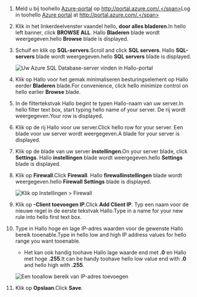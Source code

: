 
<!--
includes/sql-database-include-ip-address-22-v12portal.md

Latest Freshness check:  2016-03-21 , daleche.

As of circa 2015-09-04, hello following topics might include this include:
articles/sql-database/sql-database-configure-firewall-settings.md
articles/sql-database/sql-database-connect-query.md


## Server-level firewall rules

### Add a server-level firewall rule through hello new Azure portal
-->


1. <span data-ttu-id="e9393-101">Meld u bij toohello [Azure-portal](https://portal.azure.com/) op http://portal.azure.com/.</span><span class="sxs-lookup"><span data-stu-id="e9393-101">Log in toohello [Azure portal](https://portal.azure.com/) at http://portal.azure.com/.</span></span>
2. <span data-ttu-id="e9393-102">Klik in het linkerdeelvenster vaandel hello, **door alles bladeren**.</span><span class="sxs-lookup"><span data-stu-id="e9393-102">In hello left banner, click **BROWSE ALL**.</span></span> <span data-ttu-id="e9393-103">Hallo **Bladeren** blade wordt weergegeven.</span><span class="sxs-lookup"><span data-stu-id="e9393-103">hello **Browse** blade is displayed.</span></span>
3. <span data-ttu-id="e9393-104">Schuif en klik op **SQL-servers**.</span><span class="sxs-lookup"><span data-stu-id="e9393-104">Scroll and click **SQL servers**.</span></span> <span data-ttu-id="e9393-105">Hallo **SQL-servers** blade wordt weergegeven.</span><span class="sxs-lookup"><span data-stu-id="e9393-105">hello **SQL servers** blade is displayed.</span></span>
   
    ![Uw Azure SQL Database-server vinden in Hallo-portal][b21-FindServerInPortal]
4. <span data-ttu-id="e9393-107">Klik op Hallo voor het gemak minimaliseren besturingselement op Hallo eerder **Bladeren** blade.</span><span class="sxs-lookup"><span data-stu-id="e9393-107">For convenience, click hello minimize control on hello earlier **Browse** blade.</span></span>
5. <span data-ttu-id="e9393-108">In de filtertekstvak Hallo begint te typen Hallo-naam van uw server.</span><span class="sxs-lookup"><span data-stu-id="e9393-108">In hello filter text box, start typing hello name of your server.</span></span> <span data-ttu-id="e9393-109">De rij wordt weergegeven.</span><span class="sxs-lookup"><span data-stu-id="e9393-109">Your row is displayed.</span></span>
6. <span data-ttu-id="e9393-110">Klik op de rij Hallo voor uw server.</span><span class="sxs-lookup"><span data-stu-id="e9393-110">Click hello row for your server.</span></span> <span data-ttu-id="e9393-111">Een blade voor uw server wordt weergegeven.</span><span class="sxs-lookup"><span data-stu-id="e9393-111">A blade for your server is displayed.</span></span>
7. <span data-ttu-id="e9393-112">Klik op de blade van uw server **instellingen**.</span><span class="sxs-lookup"><span data-stu-id="e9393-112">On your server blade, click **Settings**.</span></span> <span data-ttu-id="e9393-113">Hallo **instellingen** blade wordt weergegeven.</span><span class="sxs-lookup"><span data-stu-id="e9393-113">hello **Settings** blade is displayed.</span></span>
8. <span data-ttu-id="e9393-114">Klik op **Firewall**.</span><span class="sxs-lookup"><span data-stu-id="e9393-114">Click **Firewall**.</span></span> <span data-ttu-id="e9393-115">Hallo **firewallinstellingen** blade wordt weergegeven.</span><span class="sxs-lookup"><span data-stu-id="e9393-115">hello **Firewall Settings** blade is displayed.</span></span>
   
    ![Klik op Instellingen > Firewall][b31-SettingsFirewallNavig]
9. <span data-ttu-id="e9393-117">Klik op **-Client toevoegen IP**.</span><span class="sxs-lookup"><span data-stu-id="e9393-117">Click **Add Client IP**.</span></span> <span data-ttu-id="e9393-118">Typ een naam voor de nieuwe regel in de eerste tekstvak Hallo.</span><span class="sxs-lookup"><span data-stu-id="e9393-118">Type in a name for your new rule into hello first text box.</span></span>
10. <span data-ttu-id="e9393-119">Type in Hallo hoge en lage IP-adres waarden voor de gewenste Hallo bereik tooenable.</span><span class="sxs-lookup"><span data-stu-id="e9393-119">Type in hello low and high IP address values for hello range you want tooenable.</span></span>
    
    * <span data-ttu-id="e9393-120">Het kan ook handig toohave Hallo lage waarde end met **.0** en Hallo met hoge **.255**.</span><span class="sxs-lookup"><span data-stu-id="e9393-120">It can be handy toohave hello low value end with **.0** and hello high with **.255**.</span></span>
    
    ![Een tooallow bereik van IP-adres toevoegen][b41-AddRange]
11. <span data-ttu-id="e9393-122">Klik op **Opslaan**.</span><span class="sxs-lookup"><span data-stu-id="e9393-122">Click **Save**.</span></span>

<!-- Image references. -->

[b21-FindServerInPortal]: ./media/sql-database-include-ip-address-22-v12portal/firewall-ip-b21-v12portal-findsvr.png

[b31-SettingsFirewallNavig]: ./media/sql-database-include-ip-address-22-v12portal/firewall-ip-b31-v12portal-settingsfirewall.png

[b41-AddRange]: ./media/sql-database-include-ip-address-22-v12portal/firewall-ip-b41-v12portal-addrange.png



<!--
These includes/ files are a sequenced set, but you can pick and choose:

includes/sql-database-include-ip-address-22-v12portal.md
? includes/sql-database-include-ip-address-*.md
-->
